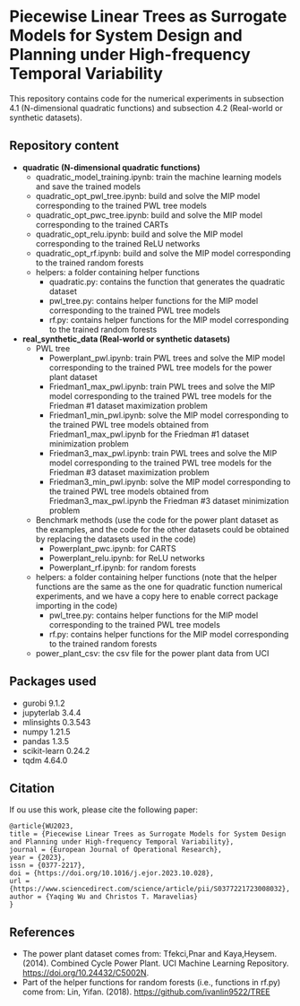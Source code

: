 # Piecewise Linear Trees as Surrogate Models for System Design and Planning under High-frequency Temporal Variability

This repository contains code for the numerical experiments in subsection 4.1 (N-dimensional quadratic functions) and subsection 4.2 (Real-world or synthetic datasets). 

## Repository content
- **quadratic (N-dimensional quadratic functions)**
	- quadratic_model_training.ipynb: train the machine learning models and save the trained models
	- quadratic_opt_pwl_tree.ipynb: build and solve the MIP model corresponding to the trained PWL tree models
	- quadratic_opt_pwc_tree.ipynb: build and solve the MIP model corresponding to the trained CARTs
	- quadratic_opt_relu.ipynb: build and solve the MIP model corresponding to the trained ReLU networks
	- quadratic_opt_rf.ipynb: build and solve the MIP model corresponding to the trained random forests
	- helpers: a folder containing helper functions
		- quadratic.py: contains the function that generates the quadratic dataset
		- pwl_tree.py: contains helper functions for the MIP model corresponding to the trained PWL tree models
		- rf.py: contains helper functions for the MIP model corresponding to the trained random forests
- **real_synthetic_data (Real-world or synthetic datasets)**
	- PWL tree
		- Powerplant_pwl.ipynb: train PWL trees and solve the MIP model corresponding to the trained PWL tree models for the power plant dataset
		- Friedman1_max_pwl.ipynb: train PWL trees and solve the MIP model corresponding to the trained PWL tree models for the Friedman #1 dataset maximization problem
		- Friedman1_min_pwl.ipynb: solve the MIP model corresponding to the trained PWL tree models obtained from Friedman1_max_pwl.ipynb for the Friedman #1 dataset minimization problem
		- Friedman3_max_pwl.ipynb: train PWL trees and solve the MIP model corresponding to the trained PWL tree models for the Friedman #3 dataset maximization problem
		- Friedman3_min_pwl.ipynb: solve the MIP model corresponding to the trained PWL tree models obtained from Friedman3_max_pwl.ipynb the Friedman #3 dataset minimization problem
	- Benchmark methods (use the code for the power plant dataset as the examples, and the code for the other datasets could be obtained by replacing the datasets used in the code)
		- Powerplant_pwc.ipynb: for CARTS
		- Powerplant_relu.ipynb: for ReLU networks
		- Powerplant_rf.ipynb: for random forests
	- helpers: a folder containing helper functions (note that the helper functions are the same as the one for quadratic function numerical experiments, and we have a copy here to enable correct package importing in the code)
		- pwl_tree.py: contains helper functions for the MIP model corresponding to the trained PWL tree models
		- rf.py: contains helper functions for the MIP model corresponding to the trained random forests
	- power_plant_csv: the csv file for the power plant data from UCI

## Packages used
- gurobi                    9.1.2
- jupyterlab                3.4.4
- mlinsights                0.3.543
- numpy                     1.21.5
- pandas                    1.3.5
- scikit-learn              0.24.2
- tqdm                      4.64.0

## Citation
If ou use this work, please cite the following paper:
```
@article{WU2023,
title = {Piecewise Linear Trees as Surrogate Models for System Design and Planning under High-frequency Temporal Variability},
journal = {European Journal of Operational Research},
year = {2023},
issn = {0377-2217},
doi = {https://doi.org/10.1016/j.ejor.2023.10.028},
url = {https://www.sciencedirect.com/science/article/pii/S0377221723008032},
author = {Yaqing Wu and Christos T. Maravelias}
}
```

## References
- The power plant dataset comes from:
	Tfekci,Pnar and Kaya,Heysem. (2014). Combined Cycle Power Plant. UCI Machine Learning Repository. https://doi.org/10.24432/C5002N.
- Part of the helper functions for random forests (i.e., functions in rf.py) come from:
	Lin, Yifan. (2018). https://github.com/ivanlin9522/TREE
